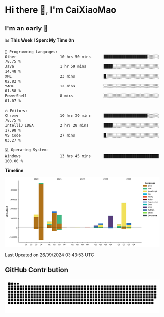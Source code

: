 # Hi there 👋, I'm CaiXiaoMao

## I'm an early 🐤
<!--START_SECTION:waka-->
📊 **This Week I Spent My Time On** 

```text
💬 Programming Languages: 
Other                    10 hrs 50 mins      ████████████████████░░░░░   78.75 % 
Java                     1 hr 59 mins        ████░░░░░░░░░░░░░░░░░░░░░   14.48 % 
XML                      23 mins             █░░░░░░░░░░░░░░░░░░░░░░░░   02.82 % 
YAML                     13 mins             ░░░░░░░░░░░░░░░░░░░░░░░░░   01.58 % 
PowerShell               8 mins              ░░░░░░░░░░░░░░░░░░░░░░░░░   01.07 % 

🔥 Editors: 
Chrome                   10 hrs 50 mins      ████████████████████░░░░░   78.75 % 
IntelliJ IDEA            2 hrs 28 mins       ████░░░░░░░░░░░░░░░░░░░░░   17.98 % 
VS Code                  27 mins             █░░░░░░░░░░░░░░░░░░░░░░░░   03.27 % 

💻 Operating System: 
Windows                  13 hrs 45 mins      █████████████████████████   100.00 % 
```

**Timeline**

![Lines of Code chart](https://raw.githubusercontent.com/caixiaomao/caixiaomao/main/assets/bar_graph.png)


 Last Updated on 26/09/2024 03:43:53 UTC
<!--END_SECTION:waka-->

## GitHub Contribution
<picture>
  <source media="(prefers-color-scheme: dark)" srcset="/dist/snake/github-contribution-grid-snake-dark.svg" />
  <source media="(prefers-color-scheme: light)" srcset="/dist/snake/github-contribution-grid-snake.svg" />
  <img alt="github contribution grid snake animation" src="/dist/snake/github-contribution-grid-snake.svg" />
</picture>
